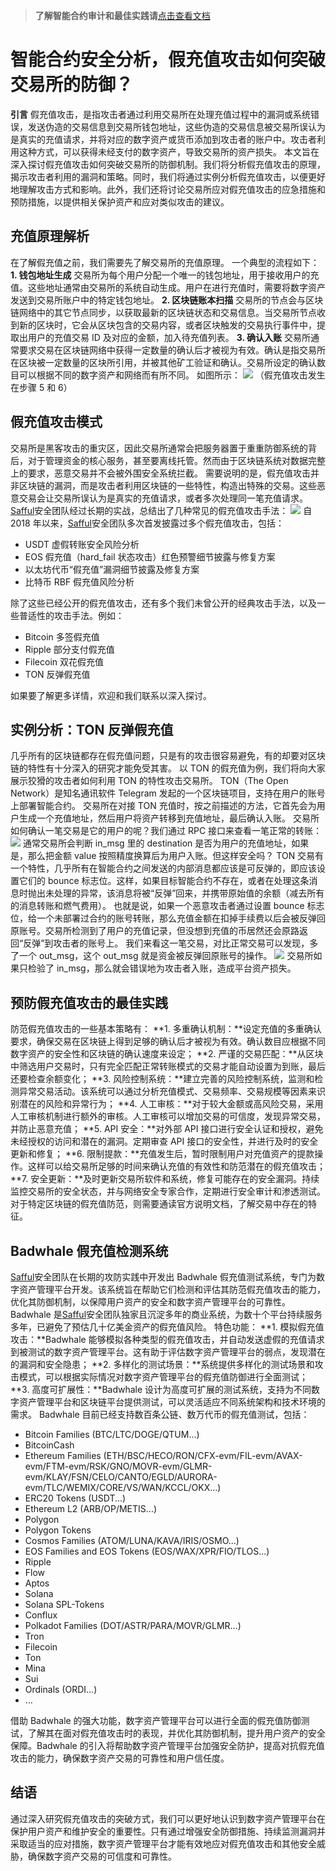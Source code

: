 >**了解智能合约审计和最佳实践请**[点击查看文档](https://safful.com/) 

# 智能合约安全分析，假充值攻击如何突破交易所的防御？

**引言**
假充值攻击，是指攻击者通过利用交易所在处理充值过程中的漏洞或系统错误，发送伪造的交易信息到交易所钱包地址，这些伪造的交易信息被交易所误认为是真实的充值请求，并将对应的数字资产或货币添加到攻击者的账户中。攻击者利用这种方式，可以获得未经支付的数字资产，导致交易所的资产损失。
本文旨在深入探讨假充值攻击如何突破交易所的防御机制。我们将分析假充值攻击的原理，揭示攻击者利用的漏洞和策略。同时，我们将通过实例分析假充值攻击，以便更好地理解攻击方式和影响。此外，我们还将讨论交易所应对假充值攻击的应急措施和预防措施，以提供相关保护资产和应对类似攻击的建议。

## **充值原理解析**

在了解假充值之前，我们需要先了解交易所的充值原理。
一个典型的流程如下：
**1. 钱包地址生成**
交易所为每个用户分配一个唯一的钱包地址，用于接收用户的充值。这些地址通常由交易所的系统自动生成。用户在进行充值时，需要将数字资产发送到交易所账户中的特定钱包地址。
**2. 区块链账本扫描**
交易所的节点会与区块链网络中的其它节点同步，以获取最新的区块链状态和交易信息。当交易所节点收到新的区块时，它会从区块包含的交易内容，或者区块触发的交易执行事件中，提取出用户的充值交易 ID 及对应的金额，加入待充值列表。
**3. 确认入账**
交易所通常要求交易在区块链网络中获得一定数量的确认后才被视为有效。确认是指交易所在区块被一定数量的区块所引用，并被其他矿工验证和确认。交易所设定的确认数目可以根据不同的数字资产和网络而有所不同。
如图所示：
![](https://cdn.nlark.com/yuque/0/2023/png/97322/1693885019402-95e7ddb2-f9c0-41ff-b2a0-2d9d127645d3.png#averageHue=%23f4f4f4&clientId=u4b621cf3-d369-4&from=paste&id=u87d80348&originHeight=720&originWidth=749&originalType=url&ratio=2&rotation=0&showTitle=false&status=done&style=none&taskId=ue34e4350-1f01-497c-a9e1-ca0ecd3cd35&title=)
（假充值攻击发生在步骤 5 和 6）

## **假充值攻击模式**

交易所是黑客攻击的重灾区，因此交易所通常会把服务器置于重重防御系统的背后，对于管理资金的核心服务，甚至要离线托管。然而由于区块链系统对数据完整上的要求，恶意交易并不会被外围安全系统拦截。
需要说明的是，假充值攻击并非区块链的漏洞，而是攻击者利用区块链的一些特性，构造出特殊的交易。这些恶意交易会让交易所误认为是真实的充值请求，或者多次处理同一笔充值请求。[Safful](https://safful.com/)安全团队经过长期的实战，总结出了几种常见的假充值攻击手法：
![](https://cdn.nlark.com/yuque/0/2023/png/97322/1693885019373-1ae79073-d006-4f67-888b-206ae591c553.png#averageHue=%23e1e1e1&clientId=u4b621cf3-d369-4&from=paste&id=u3d694e94&originHeight=568&originWidth=643&originalType=url&ratio=2&rotation=0&showTitle=false&status=done&style=none&taskId=u7ea9025a-ee61-412c-8f3a-4b3d4ec01d8&title=)
自 2018 年以来，[Safful](https://safful.com/)安全团队多次首发披露过多个假充值攻击，包括：

- USDT 虚假转账安全⻛险分析
- EOS 假充值（hard_fail 状态攻击）红色预警细节披露与修复方案
- 以太坊代币“假充值”漏洞细节披露及修复方案
- 比特币 RBF 假充值风险分析

除了这些已经公开的假充值攻击，还有多个我们未曾公开的经典攻击手法，以及一些普适性的攻击手法。例如：

- Bitcoin 多签假充值
- Ripple 部分支付假充值
- Filecoin 双花假充值
- TON 反弹假充值

如果要了解更多详情，欢迎和我们联系以深入探讨。

## **实例分析：TON 反弹假充值**

几乎所有的区块链都存在假充值问题，只是有的攻击很容易避免，有的却要对区块链的特性有十分深入的研究才能免受其害。
以 TON 的假充值为例，我们将向大家展示狡猾的攻击者如何利用 TON 的特性攻击交易所。
TON（The Open Network）是知名通讯软件 Telegram 发起的一个区块链项目，支持在用户的账号上部署智能合约。
交易所在对接 TON 充值时，按之前描述的方法，它首先会为用户生成一个充值地址，然后用户将资产转移到充值地址，最后确认入账。
交易所如何确认一笔交易是它的用户的呢？我们通过 RPC 接口来查看一笔正常的转账：
![](https://cdn.nlark.com/yuque/0/2023/png/97322/1693885019309-48b89fb8-a321-447e-90d0-669f57ef434b.png#averageHue=%232e3942&clientId=u4b621cf3-d369-4&from=paste&id=ubbb4dd7c&originHeight=720&originWidth=788&originalType=url&ratio=2&rotation=0&showTitle=false&status=done&style=none&taskId=ud27a770c-6d17-4214-b0a6-ef713a9d29b&title=)
通常交易所会判断 in_msg 里的 destination 是否为用户的充值地址，如果是，那么把金额 value 按照精度换算后为用户入账。但这样安全吗？
TON 交易有一个特性，几乎所有在智能合约之间发送的内部消息都应该是可反弹的，即应该设置它们的 bounce 标志位。这样，如果目标智能合约不存在，或者在处理这条消息时抛出未处理的异常，该消息将被“反弹”回来，并携带原始值的余额（减去所有的消息转账和燃气费用）。
也就是说，如果一个恶意攻击者通过设置 bounce 标志位，给一个未部署过合约的账号转账，那么充值金额在扣掉手续费以后会被反弹回原账号。交易所检测到了用户的充值记录，但没想到充值的币居然还会原路返回“反弹”到攻击者的账号上。
我们来看这一笔交易，对比正常交易可以发现，多了一个 out_msg，这个 out_msg 就是资金被反弹回原账号的操作。
![](https://cdn.nlark.com/yuque/0/2023/png/97322/1693885019349-53772215-9fdd-468d-b352-a4934946b704.png#averageHue=%232b3943&clientId=u4b621cf3-d369-4&from=paste&id=ue24363c3&originHeight=854&originWidth=720&originalType=url&ratio=2&rotation=0&showTitle=false&status=done&style=none&taskId=u33b6ea99-c32b-4e94-b531-4d9768a6d15&title=)
交易所如果只检验了 in_msg，那么就会错误地为攻击者入账，造成平台资产损失。

## **预防假充值攻击的最佳实践**

防范假充值攻击的一些基本策略有：
**1. 多重确认机制：**设定充值的多重确认要求，确保交易在区块链上得到足够的确认后才被视为有效。确认数目应根据不同数字资产的安全性和区块链的确认速度来设定；
**2. 严谨的交易匹配：**从区块中筛选用户交易时，只有完全匹配正常转账模式的交易才能自动设置为到账，最后还要检查余额变化；
**3. 风险控制系统：**建立完善的风险控制系统，监测和检测异常交易活动。该系统可以通过分析充值模式、交易频率、交易规模等因素来识别潜在的风险和异常行为；
**4. 人工审核：**对于较大金额或高风险交易，采用人工审核机制进行额外的审核。人工审核可以增加交易的可信度，发现异常交易，并防止恶意充值；
**5. API 安全：**对外部 API 接口进行安全认证和授权，避免未经授权的访问和潜在的漏洞。定期审查 API 接口的安全性，并进行及时的安全更新和修复；
**6. 限制提款：**充值发生后，暂时限制用户对充值资产的提款操作。这样可以给交易所足够的时间来确认充值的有效性和防范潜在的假充值攻击；
**7. 安全更新：**及时更新交易所软件和系统，修复可能存在的安全漏洞。持续监控交易所的安全状态，并与网络安全专家合作，定期进行安全审计和渗透测试。
对于特定区块链的假充值防范，则需要通读官方说明文档，了解交易中存在的特征。

## **Badwhale 假充值检测系统**

[Safful](https://safful.com/)安全团队在长期的攻防实践中开发出 Badwhale 假充值测试系统，专门为数字资产管理平台开发。该系统旨在帮助它们检测和评估其防范假充值攻击的能力，优化其防御机制，以保障用户资产的安全和数字资产管理平台的可靠性。
Badwhale 是[Safful](https://safful.com/)安全团队独家且沉淀多年的商业系统，为数十个平台持续服务多年，已避免了预估几十亿美金资产的假充值风险。
特色功能：
**1. 模拟假充值攻击：**Badwhale 能够模拟各种类型的假充值攻击，并自动发送虚假的充值请求到被测试的数字资产管理平台。这有助于评估数字资产管理平台的弱点，发现潜在的漏洞和安全隐患；
**2. 多样化的测试场景：**系统提供多样化的测试场景和攻击模式，可以根据实际情况对数字资产管理平台的假充值防御进行全面测试；
**3. 高度可扩展性：**Badwhale 设计为高度可扩展的测试系统，支持为不同数字资产管理平台和区块链平台提供测试，可以灵活适应不同系统架构和技术环境的需求。
Badwhale 目前已经支持数百条公链、数万代币的假充值测试，包括：

- Bitcoin Families (BTC/LTC/DOGE/QTUM...)
- BitcoinCash
- Ethereum Families (ETH/BSC/HECO/RON/CFX-evm/FIL-evm/AVAX-evm/FTM-evm/RSK/GNO/MOVR-evm/GLMR-evm/KLAY/FSN/CELO/CANTO/EGLD/AURORA-evm/TLC/WEMIX/CORE/VS/WAN/KCCL/OKX...)
- ERC20 Tokens (USDT...)
- Ethereum L2 (ARB/OP/METIS...)
- Polygon
- Polygon Tokens
- Cosmos Families (ATOM/LUNA/KAVA/IRIS/OSMO...)
- EOS Families and EOS Tokens (EOS/WAX/XPR/FIO/TLOS...)
- Ripple
- Flow
- Aptos
- Solana
- Solana SPL-Tokens
- Conflux
- Polkadot Families (DOT/ASTR/PARA/MOVR/GLMR...)
- Tron
- Filecoin
- Ton
- Mina
- Sui
- Ordinals (ORDI...)
- …

借助 Badwhale 的强大功能，数字资产管理平台可以进行全面的假充值防御测试，了解其在面对假充值攻击时的表现，并优化其防御机制，提升用户资产的安全保障。Badwhale 的引入将帮助数字资产管理平台加强安全防护，提高对抗假充值攻击的能力，确保数字资产交易的可靠性和用户信任度。

## **结语**

通过深入研究假充值攻击的突破方式，我们可以更好地认识到数字资产管理平台在保护用户资产和维护安全的重要性。只有通过增强安全防御措施、持续监测漏洞并采取适当的应对措施，数字资产管理平台才能有效地应对假充值攻击和其他安全威胁，确保数字资产交易的可信度和可靠性。
